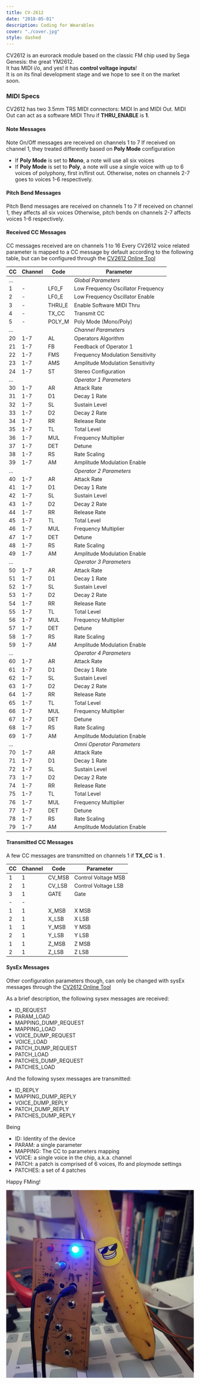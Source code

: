 ```yaml
---
title: CV-2612
date: "2018-05-01"
description: Coding for Wearables
cover: "./cover.jpg"
style: dashed
---
```



CV2612 is an eurorack module based on the classic FM chip used by Sega Genesis: the  great YM2612.  
It has MIDI i/o, and yes! it has **control voltage inputs**!  
It is on its final development stage and we hope to see it on the market soon.

### MIDI Specs

CV2612 has two 3.5mm TRS MIDI connectors: MIDI In and MIDI Out.
MIDI Out can act as a software MIDI Thru if **THRU_ENABLE** is **1**.

#### Note Messages

Note On/Off messages are received on channels 1 to 7
If received on channel 1, they treated differently based on **Poly Mode** configuration
  * If **Poly Mode** is set to **Mono**, a note will use all six voices
  * If **Poly Mode** is set to **Poly**, a note will use a single voice with up to 6 voices of polyphony, first in/first out.
Otherwise, notes on channels 2-7 goes to voices 1-6 respectively.

#### Pitch Bend Messages

Pitch Bend messages are received on channels 1 to 7
If received on channel 1, they affects all six voices
Otherwise, pitch bends on channels 2-7 affects voices 1-6 respectively.

#### Received CC Messages

CC messages received are on channels 1 to 16
Every CV2612 voice related parameter is mapped to a CC message by default according to the following table, but can be configured through the [CV2612 Online Tool](/cv2612)


| CC | Channel | Code      | Parameter                          |
|----|---------|-----------|------------------------------------|
|... |         |           |*Global Parameters*                 |
| 1  | -       | LF0_F     | Low Frequency Oscillator Frequency |
| 2  | -       | LF0_E     | Low Frequency Oscillator Enable    |
| 3  | -       | THRU_E    | Enable Software MIDI Thru          |
| 4  | -       | TX_CC     | Transmit CC                        |
| 5  | -       | POLY_M    | Poly Mode (Mono/Poly)              |
|... |         |           |*Channel Parameters*                |
| 20 | 1-7     | AL        | Operators Algorithm                |
| 21 | 1-7     | FB        | Feedback of Operator 1             |
| 22 | 1-7     | FMS       | Frequency Modulation Sensitivity   |
| 23 | 1-7     | AMS       | Amplitude Modulation Sensitivity   |
| 24 | 1-7     | ST        | Stereo Configuration               |
|... |         |           | *Operator 1 Parameters*            |
| 30 | 1-7     | AR        | Attack Rate                        |
| 31 | 1-7     | D1        | Decay 1 Rate                       |
| 32 | 1-7     | SL        | Sustain Level                      |
| 33 | 1-7     | D2        | Decay 2 Rate                       |
| 34 | 1-7     | RR        | Release Rate                       |
| 35 | 1-7     | TL        | Total Level                        |
| 36 | 1-7     | MUL       | Frequency Multiplier               |
| 37 | 1-7     | DET       | Detune                             |
| 38 | 1-7     | RS        | Rate Scaling                       |
| 39 | 1-7     | AM        | Amplitude Modulation Enable        |
|... |         |           | *Operator 2 Parameters*            |
| 40 | 1-7     | AR        | Attack Rate                        |
| 41 | 1-7     | D1        | Decay 1 Rate                       |
| 42 | 1-7     | SL        | Sustain Level                      |
| 43 | 1-7     | D2        | Decay 2 Rate                       |
| 44 | 1-7     | RR        | Release Rate                       |
| 45 | 1-7     | TL        | Total Level                        |
| 46 | 1-7     | MUL       | Frequency Multiplier               |
| 47 | 1-7     | DET       | Detune                             |
| 48 | 1-7     | RS        | Rate Scaling                       |
| 49 | 1-7     | AM        | Amplitude Modulation Enable        |
|... |         |           | *Operator 3 Parameters*            |
| 50 | 1-7     | AR        | Attack Rate                        |
| 51 | 1-7     | D1        | Decay 1 Rate                       |
| 52 | 1-7     | SL        | Sustain Level                      |
| 53 | 1-7     | D2        | Decay 2 Rate                       |
| 54 | 1-7     | RR        | Release Rate                       |
| 55 | 1-7     | TL        | Total Level                        |
| 56 | 1-7     | MUL       | Frequency Multiplier               |
| 57 | 1-7     | DET       | Detune                             |
| 58 | 1-7     | RS        | Rate Scaling                       |
| 59 | 1-7     | AM        | Amplitude Modulation Enable        |
|... |         |           | *Operator 4 Parameters*            |
| 60 | 1-7     | AR        | Attack Rate                        |
| 61 | 1-7     | D1        | Decay 1 Rate                       |
| 62 | 1-7     | SL        | Sustain Level                      |
| 63 | 1-7     | D2        | Decay 2 Rate                       |
| 64 | 1-7     | RR        | Release Rate                       |
| 65 | 1-7     | TL        | Total Level                        |
| 66 | 1-7     | MUL       | Frequency Multiplier               |
| 67 | 1-7     | DET       | Detune                             |
| 68 | 1-7     | RS        | Rate Scaling                       |
| 69 | 1-7     | AM        | Amplitude Modulation Enable        |
|... |         |           | *Omni Operator Parameters*         |
| 70 | 1-7     | AR        | Attack Rate                        |
| 71 | 1-7     | D1        | Decay 1 Rate                       |
| 72 | 1-7     | SL        | Sustain Level                      |
| 73 | 1-7     | D2        | Decay 2 Rate                       |
| 74 | 1-7     | RR        | Release Rate                       |
| 75 | 1-7     | TL        | Total Level                        |
| 76 | 1-7     | MUL       | Frequency Multiplier               |
| 77 | 1-7     | DET       | Detune                             |
| 78 | 1-7     | RS        | Rate Scaling                       |
| 79 | 1-7     | AM        | Amplitude Modulation Enable        |



#### Transmitted CC Messages

A few CC messages are transmitted on channels 1 if **TX_CC** is **1** .


| CC | Channel | Code      | Parameter                          |
|----|---------|-----------|------------------------------------|
| 1  | 1       | CV_MSB    | Control Voltage MSB                |
| 2  | 1       | CV_LSB    | Control Voltage LSB                |
| 3  | 1       | GATE      | Gate                               |
| -  | -       |           |                                    |
| 1  | 1       | X_MSB     | X MSB                              |
| 2  | 1       | X_LSB     | X LSB                              |
| 1  | 1       | Y_MSB     | Y MSB                              |
| 2  | 1       | Y_LSB     | Y LSB                              |
| 1  | 1       | Z_MSB     | Z MSB                              |
| 2  | 1       | Z_LSB     | Z LSB                              |




#### SysEx Messages

Other configuration parameters though, can only be changed with sysEx messages through the [CV2612 Online Tool](/cv2612)

As a brief description, the following sysex messages are received:
  * ID_REQUEST
  * PARAM_LOAD
  * MAPPING_DUMP_REQUEST
  * MAPPING_LOAD
  * VOICE_DUMP_REQUEST
  * VOICE_LOAD
  * PATCH_DUMP_REQUEST
  * PATCH_LOAD
  * PATCHES_DUMP_REQUEST
  * PATCHES_LOAD

And the following sysex messages are transmitted:
  * ID_REPLY
  * MAPPING_DUMP_REPLY
  * VOICE_DUMP_REPLY
  * PATCH_DUMP_REPLY
  * PATCHES_DUMP_REPLY

Being
  * ID: Identity of the device
  * PARAM: a single parameter
  * MAPPING: The CC to parameters mapping
  * VOICE: a single voice in the chip, a.k.a. channel
  * PATCH: a patch is comprised of 6 voices, lfo and ploymode  settings
  * PATCHES: a set of 4 patches


Happy FMing!

![](./banana.jpg)

